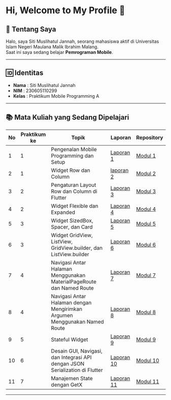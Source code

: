 # Hi, Welcome to My Profile 👋

## 📖 Tentang Saya
Halo, saya Siti Muslihatul Jannah, seorang mahasiswa aktif di Universitas Islam Negeri Maulana Malik Ibrahim Malang.  
Saat ini saya sedang belajar **Pemrograman Mobile**.

---

## 🆔 Identitas
- **Nama** : Siti Muslihatul Jannah  
- **NIM** : 230605110299  
- **Kelas** : Praktikum Mobile Programming A 

---

## 📚 Mata Kuliah yang Sedang Dipelajari

| No | Praktikum ke         | Topik                                           | Laporan            | Repository  |
|----|-----------------|-------------------------------------------------|--------------------|-------------|
| 1  | 1 | Pengenalan Mobile Programming dan Setup         | [Laporan 1](https://drive.google.com/drive/folders/1GCnQt4iaTOuWdPafs5CLvJ6ngdbrEfZ3?usp=sharing "Laporan 1")    | [Modul 1](https://github.com/smuslihatuljannah/prak-mobile-modul-1 "Modul 1") |
| 2  | 1 | Widget Row dan Column                          |    [laporan 2](https://drive.google.com/drive/folders/1Ym96K3DPdfN4sU2f-CZfHa-d9472KkKn?usp=sharing "laporan 2")  |[Modul 2](https://github.com/smuslihatuljannah/prak-mobile-modul-2 "Modul 2")|
| 3  | 2 | Pengaturan Layout Row dan Column di Flutter    |[Laporan 3](https://drive.google.com/file/d/1BERT95A9cX9cvzhTP-24Y2i__EX9PgAU/view?usp=drive_link "Laporan 4")|[Modul 3](https://github.com/smuslihatuljannah/prak-mobile-modul-3 "Modul 3")|
| 4  | 2 | Widget Flexible dan Expanded                   |[Laporan 4](https://drive.google.com/file/d/1GWHmVXe3eI5_-6MgsdDf07CXYIQbhGe-/view?usp=drive_link "Laporan 4")|[Modul 4](https://github.com/smuslihatuljannah/prak-mobile-modul-4 "Modul 4")|
| 5  | 3 | Widget SizedBox, Spacer, dan Card                   | [Laporan 5](https://drive.google.com/file/d/1y6FaMqYwjyQQ39--yarOG61wpy1mcgvU/view?usp=sharing "Laporan 5") | [Modul 5](https://github.com/smuslihatuljannah/prak-mobile-modul-5 "Modul 5") |
| 6 | 3 | Widget GridView, ListView, GridView.builder, dan ListView.builder                   | [Laporan 6](https://drive.google.com/file/d/1Um19YnYKBZd3TDtAFlyAADYbxMHFCQDP/view?usp=sharing "Laporan 6") | [Modul 6](https://github.com/smuslihatuljannah/prak-mobile-modul-6 "Laporan 6") |
| 7  | 4 | Navigasi Antar Halaman Menggunakan MaterialPageRoute dan Named Route                   | [Laporan 7](https://drive.google.com/file/d/1Fw-zZmzE6Ydl0hF0tK0OkYurB0v1Cz6p/view?usp=sharing "Laporan 7") | [Modul 7](https://github.com/smuslihatuljannah/prak-mobile-modul-7 "Modul 7") |
| 8  | 4 | Navigasi Antar Halaman dengan Mengirimkan Argumen Menggunakan Named Route                   | [Laporan 8](https://drive.google.com/file/d/1sUZIjL-BgAlhjsDhBhzdV8fhIKNNkHH7/view?usp=sharing "Laporan 8") | [Modul 8](https://github.com/smuslihatuljannah/prak-mobile-modul-8 "Modul 8") |
| 9  | 5 | Stateful Widget                   | [Laporan 9](https://drive.google.com/file/d/1IXSbkHiVHD2lKG4cz52czNBGlG97I28k/view?usp=sharing "Laporan 9") | [Modul 9](https://github.com/smuslihatuljannah/prak-mobile-modul-9 "Modul 9") |
| 10  | 6 | Desain GUI, Navigasi, dan Integrasi API dengan JSON Serialization di Flutter                   | [Laporan 10](https://drive.google.com/file/d/1AYVx_a7daDCRWkdrBkeVUnsDdlsLGnoe/view?usp=sharing "Laporan 10") | [Modul 10](https://github.com/smuslihatuljannah/prak-mobile-modul-10 "Laporan 10") |
| 11  | 7 | Manajemen State dengan GetX                   | [Laporan 11](https://drive.google.com/file/d/1QpLeDdMLTZ_4gt3htn77TC5dVSg1R8f3/view?usp=sharing "Laporan 11") | [Modul 11](https://github.com/smuslihatuljannah/prak-mobile-modul-11 "Modul 11") |

---
